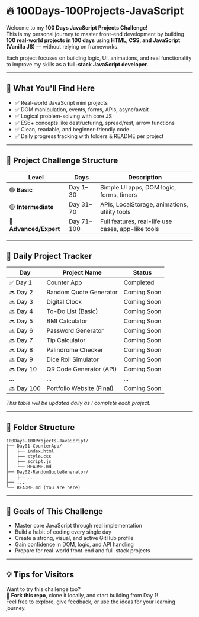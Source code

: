 # 🔥 100Days-100Projects-JavaScript

Welcome to my **100 Days JavaScript Projects Challenge!**  
This is my personal journey to master front-end development by building **100 real-world projects in 100 days** using **HTML, CSS, and JavaScript (Vanilla JS)** — without relying on frameworks.

Each project focuses on building logic, UI, animations, and real functionality to improve my skills as a **full-stack JavaScript developer**.

---

## 🧠 What You'll Find Here

- ✅ Real-world JavaScript mini projects
- ✅ DOM manipulation, events, forms, APIs, async/await
- ✅ Logical problem-solving with core JS
- ✅ ES6+ concepts like destructuring, spread/rest, arrow functions
- ✅ Clean, readable, and beginner-friendly code
- ✅ Daily progress tracking with folders & README per project

---

## 🚀 Project Challenge Structure

| Level                  | Days       | Description                                        |
| ---------------------- | ---------- | -------------------------------------------------- |
| 🟢 **Basic**           | Day 1–30   | Simple UI apps, DOM logic, forms, timers           |
| 🟡 **Intermediate**    | Day 31–70  | APIs, LocalStorage, animations, utility tools      |
| 🔴 **Advanced/Expert** | Day 71–100 | Full features, real-life use cases, app-like tools |

---

## 📆 Daily Project Tracker

| Day        | Project Name              | Status      |
| ---------- | ------------------------- | ----------- |
| ✅ Day 1   | Counter App               | Completed   |
| 🔜 Day 2   | Random Quote Generator    | Coming Soon |
| 🔜 Day 3   | Digital Clock             | Coming Soon |
| 🔜 Day 4   | To-Do List (Basic)        | Coming Soon |
| 🔜 Day 5   | BMI Calculator            | Coming Soon |
| 🔜 Day 6   | Password Generator        | Coming Soon |
| 🔜 Day 7   | Tip Calculator            | Coming Soon |
| 🔜 Day 8   | Palindrome Checker        | Coming Soon |
| 🔜 Day 9   | Dice Roll Simulator       | Coming Soon |
| 🔜 Day 10  | QR Code Generator (API)   | Coming Soon |
| ...        | ...                       | ...         |
| 🔜 Day 100 | Portfolio Website (Final) | Coming Soon |

_This table will be updated daily as I complete each project._

---

## 📁 Folder Structure

```
100Days-100Projects-JavaScript/
├── Day01-CounterApp/
│   ├── index.html
│   ├── style.css
│   ├── script.js
│   └── README.md
├── Day02-RandomQuoteGenerator/
│   ├── ...
├── ...
└── README.md (You are here)
```

---

## 🎯 Goals of This Challenge

- Master core JavaScript through real implementation
- Build a habit of coding every single day
- Create a strong, visual, and active GitHub profile
- Gain confidence in DOM, logic, and API handling
- Prepare for real-world front-end and full-stack projects

---

## 💡 Tips for Visitors

Want to try this challenge too?  
📌 **Fork this repo**, clone it locally, and start building from Day 1!  
Feel free to explore, give feedback, or use the ideas for your learning journey.
